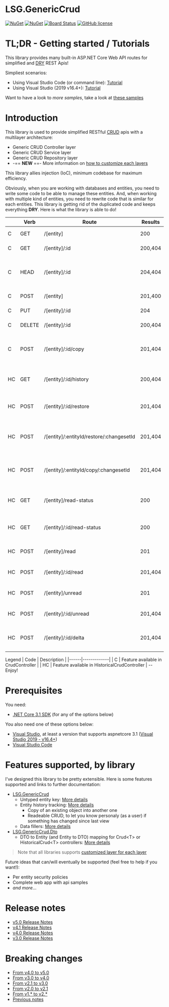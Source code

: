 # LSG.GenericCrud
[![NuGet](https://img.shields.io/nuget/dt/LSG.GenericCrud.svg)](https://www.nuget.org/packages/LSG.GenericCrud)
[![NuGet](https://img.shields.io/nuget/v/LSG.GenericCrud.svg)](https://www.nuget.org/packages/LSG.GenericCrud)
[![Board Status](https://dev.azure.com/lonesomegeek/ddef9b23-a7fc-461f-ade2-bcb9e4e6e579/e5c916ea-37ad-4bba-9ab4-ad6a5070fe19/_apis/work/boardbadge/3c551e06-0bb9-4488-8681-5d1b7cbbaea2)](https://dev.azure.com/lonesomegeek/ddef9b23-a7fc-461f-ade2-bcb9e4e6e579/_boards/board/t/e5c916ea-37ad-4bba-9ab4-ad6a5070fe19/Microsoft.RequirementCategory)
[![GitHub license](https://img.shields.io/github/license/lonesomegeek/LSG.GenericCrud.svg)](https://github.com/lonesomegeek/LSG.GenericCrud/blob/master/LICENSE)

# TL;DR - Getting started / Tutorials

This library provides many built-in ASP.NET Core Web API routes for simplified and [DRY] REST Apis!

Simpliest scenarios:
- Using Visual Studio Code (or command line): [Tutorial](docs/Tutorials/VisualStudioCode.md)
- Using Visual Studio (2019 v16.4+): [Tutorial](docs/Tutorials/VisualStudio.md)

Want to have a look to *more samples*, take a look at [these samples](LSG.GenericCrud.Samples/README.md)

# Introduction
This library is used to provide simplified RESTful [CRUD] apis with a multilayer architecture:
- Generic CRUD Controller layer
- Generic CRUD Service layer
- Generic CRUD Repository layer 
- -== **NEW** ==- More information on [how to customize each layers](./docs/CustomLayers/README.md)

This library allies injection (IoC), minimum codebase for maximum efficiency.

Obviously, when you are working with databases and entities, you need to write some code to be able to manage these entities. And, when working with multiple kind of entities, you need to rewrite code that is similar for each entities. This library is getting rid of the duplicated code and keeps everything **DRY**. Here is what the library is able to do!

| 	 | Verb    |	Route	                                 | Results   | Description |
|----|----------|--------------------------------------------|-----------|-------------|
| C  |	GET     | /[entity]	                                 | 200	     | Retreive all objects |
| C  |	GET     | /[entity]/:id	                             | 200,404	 | Retreive one object |
| C  |	HEAD    | /[entity]/:id	                             | 204,404	 | Get an indication of the existance of an object |
| C  |	POST    | /[entity]	                                 | 201,400	 | Create an object |
| C  |	PUT     | /[entity]/:id	                             | 204	     | Update an object |
| C  |	DELETE  | /[entity]/:id	                             | 200,404	 | Delete an object |
| C  |	POST    | /[entity]/:id/copy	                     | 201,404	 | Copy active version of an object in a new object |
| HC |	GET	    | /[entity]/:id/history	                     | 200,404	 | Get transaction history of an object |
| HC |	POST    | /[entity]/:id/restore	                     | 201,404	 | Restore a deleted object in a new object |
| HC |	POST    | /[entity]/:entityId/restore/:changesetId	 | 201,404	 | Restore a version of an object in the same object |
| HC |	POST    | /[entity]/:entityId/copy/:changesetId	     | 201,404	 | Copy a version of an object in to a new object |
| HC |	GET	    | /[entity]/read-status	                     | 200	     | Retreive all object with their read status |
| HC |	GET	    | /[entity]/:id/read-status	                 | 200	     | Retreive one object with its read status |
| HC |	POST    | /[entity]/read	                         | 201	     | Mark all objects as "read" |
| HC |	POST    | /[entity]/:id/read                     	 | 201,404	 | Mark one object as "read" |
| HC |	POST    | /[entity]/unread	                         | 201	     | Mark all object as "unread" |
| HC |	POST    | /[entity]/:id/unread	                     | 201,404	 | Mark one object as "unread" |
| HC |	POST    | /[entity]/:id/delta	                     | 201,404	 | Extract change delta of one object |

Legend
| Code | Description |
|------|-------------|
| C    | Feature available in CrudController |
| HC   | Feature available in HistoricalCrudController |
--Enjoy!

# Prerequisites
You need:
- [.NET Core 3.1 SDK](https://dotnet.microsoft.com/download/dotnet-core/3.1) (for any of the options below)

You also need one of these options below:
- [Visual Studio](https://www.visualstudio.com/downloads/), at least a version that supports aspnetcore 3.1 ([Visual Studio 2019 - v16.4+](https://devblogs.microsoft.com/dotnet/announcing-net-core-3-1/))
- [Visual Studio Code](https://code.visualstudio.com/)

# Features supported, by library

I've designed this library to be pretty extensible. Here is some features supported and links to further documentation:

- [LSG.GenericCrud](https://www.nuget.org/packages/LSG.GenericCrud/) 
    - Untyped entity key: [More details](./docs/Features/UntypedEntityKey.md)
    - Entity history tracking: [More details](./docs/Features/HistoricalCrud.md)
        - Copy of an existing object into another one
        - Readeable CRUD, to let you know personaly (as a user) if something has changed since last view
    - Data fillers: [More details](./docs/Features/DataFillers.md)
- [LSG.GenericCrud.Dto](https://www.nuget.org/packages/LSG.GenericCrud.Dto/)
    - DTO to Entity (and Entity to DTO) mapping for Crud\<T> or HistoricalCrud\<T> controllers: [More details](./docs/Features/DTO.md)

> Note that all libraries supports [customized layer for each layer](./docs/CustomLayers/README.md)

Future ideas that can/will eventually be supported (feel free to help if you want!):
- Per entity security policies
- Complete web app with api samples
- *and more*...

# Release notes
- [v5.0 Release Notes](docs/ReleaseNotes/v5.0.md)
- [v4.1 Release Notes](docs/ReleaseNotes/v4.1.md)
- [v4.0 Release Notes](docs/ReleaseNotes/v4.0.md)
- [v3.0 Release Notes](docs/ReleaseNotes/v3.0.md)

# Breaking changes
- [From v4.0 to v5.0](docs/BreakingChanges/From-v4.0-to-v5.0.md)
- [From v3.0 to v4.0](docs/BreakingChanges/From-v3.0-to-v4.0.md)
- [From v2.1 to v3.0](docs/BreakingChanges/From-v2.1-to-v3.0.md)
- [From v2.0 to v2.1](docs/BreakingChanges/From-v2.0-to-v2.1.md)
- [From v1.* to v2.*](docs/BreakingChanges/From-v1-to-v2.md)
- [Previous notes](docs/ReleaseNotes/OldReleaseNotes.md)

<!-- References -->

[CRUD]: https://en.wikipedia.org/wiki/Create,_read,_update_and_delete
[DRY]: https://en.wikipedia.org/wiki/Don%27t_repeat_yourself
